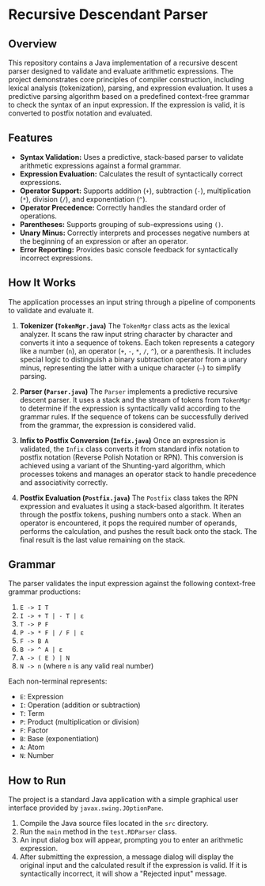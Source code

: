 # Recursive Descendant Parser

## Overview

This repository contains a Java implementation of a recursive descent parser designed to validate and evaluate arithmetic expressions. The project demonstrates core principles of compiler construction, including lexical analysis (tokenization), parsing, and expression evaluation. It uses a predictive parsing algorithm based on a predefined context-free grammar to check the syntax of an input expression. If the expression is valid, it is converted to postfix notation and evaluated.

## Features

*   **Syntax Validation:** Uses a predictive, stack-based parser to validate arithmetic expressions against a formal grammar.
*   **Expression Evaluation:** Calculates the result of syntactically correct expressions.
*   **Operator Support:** Supports addition (`+`), subtraction (`-`), multiplication (`*`), division (`/`), and exponentiation (`^`).
*   **Operator Precedence:** Correctly handles the standard order of operations.
*   **Parentheses:** Supports grouping of sub-expressions using `()`.
*   **Unary Minus:** Correctly interprets and processes negative numbers at the beginning of an expression or after an operator.
*   **Error Reporting:** Provides basic console feedback for syntactically incorrect expressions.

## How It Works

The application processes an input string through a pipeline of components to validate and evaluate it.

1.  **Tokenizer (`TokenMgr.java`)**
    The `TokenMgr` class acts as the lexical analyzer. It scans the raw input string character by character and converts it into a sequence of tokens. Each token represents a category like a number (`n`), an operator (`+`, `-`, `*`, `/`, `^`), or a parenthesis. It includes special logic to distinguish a binary subtraction operator from a unary minus, representing the latter with a unique character (`—`) to simplify parsing.

2.  **Parser (`Parser.java`)**
    The `Parser` implements a predictive recursive descent parser. It uses a stack and the stream of tokens from `TokenMgr` to determine if the expression is syntactically valid according to the grammar rules. If the sequence of tokens can be successfully derived from the grammar, the expression is considered valid.

3.  **Infix to Postfix Conversion (`Infix.java`)**
    Once an expression is validated, the `Infix` class converts it from standard infix notation to postfix notation (Reverse Polish Notation or RPN). This conversion is achieved using a variant of the Shunting-yard algorithm, which processes tokens and manages an operator stack to handle precedence and associativity correctly.

4.  **Postfix Evaluation (`Postfix.java`)**
    The `Postfix` class takes the RPN expression and evaluates it using a stack-based algorithm. It iterates through the postfix tokens, pushing numbers onto a stack. When an operator is encountered, it pops the required number of operands, performs the calculation, and pushes the result back onto the stack. The final result is the last value remaining on the stack.

## Grammar

The parser validates the input expression against the following context-free grammar productions:

1.  `E -> I T`
2.  `I -> + T | - T | ε`
3.  `T -> P F`
4.  `P -> * F | / F | ε`
5.  `F -> B A`
6.  `B -> ^ A | ε`
7.  `A -> ( E ) | N`
8.  `N -> n` (where `n` is any valid real number)

Each non-terminal represents:
*   `E`: Expression
*   `I`: Operation (addition or subtraction)
*   `T`: Term
*   `P`: Product (multiplication or division)
*   `F`: Factor
*   `B`: Base (exponentiation)
*   `A`: Atom
*   `N`: Number

## How to Run

The project is a standard Java application with a simple graphical user interface provided by `javax.swing.JOptionPane`.

1.  Compile the Java source files located in the `src` directory.
2.  Run the `main` method in the `test.RDParser` class.
3.  An input dialog box will appear, prompting you to enter an arithmetic expression.
4.  After submitting the expression, a message dialog will display the original input and the calculated result if the expression is valid. If it is syntactically incorrect, it will show a "Rejected input" message.
